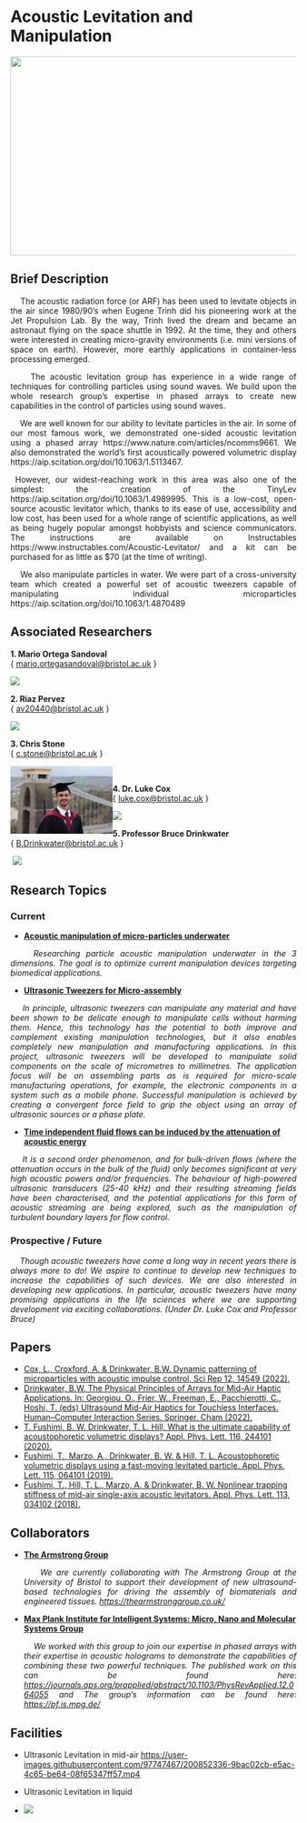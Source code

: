 # Acoustic Levitation and Manipulation
<img align="middle" src = "https://user-images.githubusercontent.com/97747467/205339709-5b84953f-b99d-456c-96e3-bf885fc9c0e8.JPG" width ="1000" height = "350"> 

## Brief Description
<p align="justify">&nbsp;&nbsp;&nbsp;&nbsp;The acoustic radiation force (or ARF) has been used to levitate objects in the air since 1980/90’s when Eugene Trinh did his pioneering work at the Jet Propulsion Lab. By the way, Trinh lived the dream and became an astronaut flying on the space shuttle in 1992. At the time, they and others were interested in creating micro-gravity environments (i.e. mini versions of space on earth). However, more earthly applications in container-less processing emerged.

<p align="justify">&nbsp;&nbsp;&nbsp;&nbsp;The acoustic levitation group has experience in a wide range of techniques for controlling particles using sound waves. We build upon the whole research group’s expertise in phased arrays to create new capabilities in the control of particles using sound waves.</p>

<p align="justify">&nbsp;&nbsp;&nbsp;&nbsp;We are well known for our ability to levitate particles in the air. In some of our most famous work, we demonstrated one-sided acoustic levitation using a phased array https://www.nature.com/articles/ncomms9661. We also demonstrated the world’s first acoustically powered volumetric display https://aip.scitation.org/doi/10.1063/1.5113467.</p>

<p align="justify">&nbsp;However, our widest-reaching work in this area was also one of the simplest: the creation of the TinyLev https://aip.scitation.org/doi/10.1063/1.4989995. This is a low-cost, open-source acoustic levitator which, thanks to its ease of use, accessibility and low cost, has been used for a whole range of scientific applications, as well as being hugely popular amongst hobbyists and science communicators. The instructions are available on Instructables https://www.instructables.com/Acoustic-Levitator/  and a kit can be purchased for as little as $70 (at the time of writing).</p>

<p align="justify">&nbsp;&nbsp;&nbsp;&nbsp;We also manipulate particles in water. We were part of a cross-university team which created a powerful set of acoustic tweezers capable of manipulating individual microparticles https://aip.scitation.org/doi/10.1063/1.4870489 </p>

## Associated Researchers
**1. Mario Ortega Sandoval**  
   { mario.ortegasandoval@bristol.ac.uk } 

&nbsp;&nbsp;<img align="left" src = "https://user-images.githubusercontent.com/97747467/200842756-227e4e53-bbc9-4448-99f3-1aba2338e409.png" width ="150">   

**2. Riaz Pervez** \
   { av20440@bristol.ac.uk }

&nbsp;&nbsp;&nbsp;&nbsp;<img align="left" src = "https://user-images.githubusercontent.com/97747467/200842686-7895092d-078a-420e-bf5c-beb0e5208914.jpeg" width ="180">

**3. Chris Stone** \
   { c.stone@bristol.ac.uk }

&nbsp;&nbsp;&nbsp;&nbsp;<img align="left" src = "https://github.com/Mrpervez/undt-handbook-v1.0_riaz/blob/main/book/template/projects/Chris.jpg" width ="180">

**4. Dr. Luke Cox** \
   { luke.cox@bristol.ac.uk }

&nbsp;&nbsp;&nbsp;&nbsp;<img align="left" src = "https://user-images.githubusercontent.com/97747467/200842616-23d7b917-c2e5-4840-832e-9d11333a47ea.jpg" width ="150">

**5. Professor Bruce Drinkwater** \
   { B.Drinkwater@bristol.ac.uk }

&nbsp;<img src = "https://user-images.githubusercontent.com/97747467/200841656-62af1526-aec1-4fdc-8b33-e1c949937ac3.jpg" width ="150">

## Research Topics
### Current

 - <ins>**Acoustic manipulation of micro-particles underwater**</ins> 

*<p align="justify">&nbsp;&nbsp;&nbsp;&nbsp;Researching particle acoustic manipulation underwater in the 3 dimensions. The goal is to optimize current manipulation devices targeting biomedical applications.</p>*


 - <ins>**Ultrasonic Tweezers for Micro-assembly**</ins>

*<p align="justify">&nbsp;&nbsp;&nbsp;&nbsp;In principle, ultrasonic tweezers can manipulate any material and have been shown to be delicate enough to manipulate cells without harming them. Hence, this technology has the potential to both improve and complement existing manipulation technologies, but it also enables completely new manipulation and manufacturing applications. In this project, ultrasonic tweezers will be developed to manipulate solid components on the scale of micrometres to millimetres.  The application focus will be on assembling parts as is required for micro-scale manufacturing operations, for example, the electronic components in a system such as a mobile phone. Successful manipulation is achieved by creating a convergent force field to grip the object using an array of ultrasonic sources or a phase plate.</p>*

- <ins>**Time independent fluid flows can be induced by the attenuation of acoustic energy**</ins>

*<p align="justify">&nbsp;&nbsp;&nbsp;&nbsp;It is a second order phenomenon, and for bulk-driven flows (where the attenuation occurs in the bulk of the fluid) only becomes significant at very high acoustic powers and/or frequencies. The behaviour of high-powered ultrasonic transducers (25-40 kHz) and their resulting streaming fields have been characterised, and the potential applications for this form of acoustic streaming are being explored, such as the manipulation of turbulent boundary layers for flow control.</p>*


### Prospective / Future
 *<p align="justify">&nbsp;&nbsp;&nbsp;&nbsp;Though acoustic tweezers have come a long way in recent years there is always more to do! We aspire to continue to develop new techniques to increase the capabilities of such devices. We are also interested in developing new applications. In particular, acoustic tweezers have many promising applications in the life sciences where we are supporting development via exciting collaborations. (Under Dr. Luke Cox and Professor Bruce) </p>*

## Papers
 - [Cox, L., Croxford, A. & Drinkwater, B.W. Dynamic patterning of microparticles with acoustic impulse control. Sci Rep 12, 14549 (2022).](https://www.nature.com/articles/s41598-022-18554-5)
 - [Drinkwater, B.W. The Physical Principles of Arrays for Mid-Air Haptic Applications. In: Georgiou, O., Frier, W., Freeman, E., Pacchierotti, C., Hoshi, T. (eds) Ultrasound Mid-Air Haptics for Touchless Interfaces. Human–Computer Interaction Series. Springer, Cham (2022).](https://www.betterworldbooks.com/product/detail/9783031040429?shipto=US&curcode=USD)
 - [T. Fushimi, B. W. Drinkwater, T. L. Hill, What is the ultimate capability of acoustophoretic volumetric displays? Appl. Phys. Lett. 116, 244101 (2020).](https://aip.scitation.org/doi/full/10.1063/5.0008351)
 - [Fushimi, T., Marzo, A., Drinkwater, B. W. & Hill, T. L. Acoustophoretic volumetric displays using a fast-moving levitated particle. Appl. Phys. Lett. 115, 064101 (2019).](https://aip.scitation.org/doi/full/10.1063/1.5113467)
 - [Fushimi, T., Hill, T. L., Marzo, A. & Drinkwater, B. W. Nonlinear trapping stiffness of mid-air single-axis acoustic levitators. Appl. Phys. Lett. 113, 034102 (2018).](https://aip.scitation.org/doi/10.1063/1.5034116)

## Collaborators

- <ins>**The Armstrong Group**</ins>
 *<p align="justify">&nbsp;&nbsp;&nbsp;&nbsp;We are currently collaborating with The Armstrong Group at the University of Bristol to support their development of new ultrasound-based technologies for driving the assembly of biomaterials and engineered tissues.
https://thearmstronggroup.co.uk/ </p>*


- <ins>**Max Plank Institute for Intelligent Systems: Micro, Nano and Molecular Systems Group**</ins>
*<p align="justify">&nbsp;&nbsp;&nbsp;&nbsp;We worked with this group to join our expertise in phased arrays with their expertise in acoustic holograms to demonstrate the capabilities of combining these two powerful techniques. 
The published work on this can be found here: https://journals.aps.org/prapplied/abstract/10.1103/PhysRevApplied.12.064055 and
The group’s information can be found here: https://pf.is.mpg.de/  </p>*

## Facilities 
- Ultrasonic Levitation in mid-air
https://user-images.githubusercontent.com/97747467/200852336-9bac02cb-e5ac-4c65-be64-08f65347ff57.mp4

- Ultrasonic Levitation in liquid
- <img src= "https://user-images.githubusercontent.com/97747467/200853105-03439dc3-e5ed-4e4f-b200-38a135de1adb.png" width = "200">
